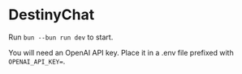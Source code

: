 # DestinyChat

Run `bun --bun run dev` to start.

You will need an OpenAI API key. Place it in a .env file prefixed with `OPENAI_API_KEY=`.